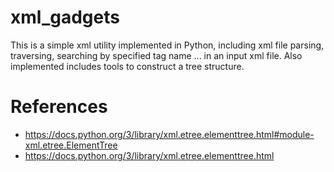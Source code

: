 # xml_gadgets
This is a simple xml utility implemented in Python, including xml file parsing, traversing, searching by specified tag name ... in an input xml file. Also implemented includes tools to construct a tree structure. 

# References
- https://docs.python.org/3/library/xml.etree.elementtree.html#module-xml.etree.ElementTree
- https://docs.python.org/3/library/xml.etree.elementtree.html
